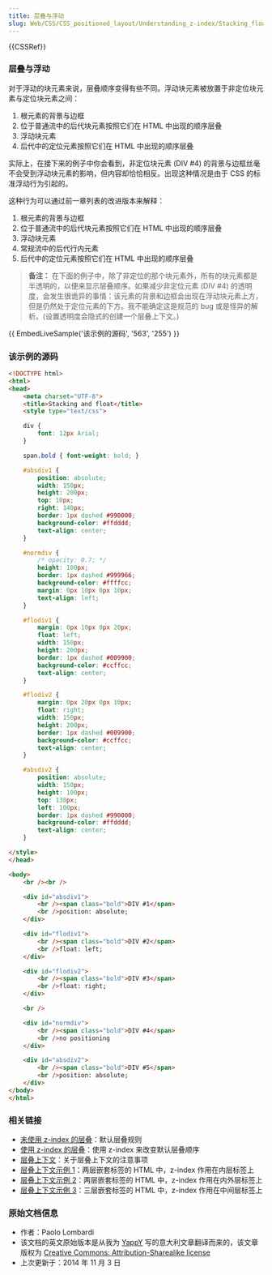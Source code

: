 ```yaml
---
title: 层叠与浮动
slug: Web/CSS/CSS_positioned_layout/Understanding_z-index/Stacking_floating_elements
---
```


{{CSSRef}}

### 层叠与浮动

对于浮动的块元素来说，层叠顺序变得有些不同。浮动块元素被放置于非定位块元素与定位块元素之间：

1. 根元素的背景与边框
2. 位于普通流中的后代块元素按照它们在 HTML 中出现的顺序层叠
3. 浮动块元素
4. 后代中的定位元素按照它们在 HTML 中出现的顺序层叠

实际上，在接下来的例子中你会看到，非定位块元素 (DIV #4) 的背景与边框丝毫不会受到浮动块元素的影响，但内容却恰恰相反。出现这种情况是由于 CSS 的标准浮动行为引起的。

这种行为可以通过前一章列表的改进版本来解释：

1. 根元素的背景与边框
2. 位于普通流中的后代块元素按照它们在 HTML 中出现的顺序层叠
3. 浮动块元素
4. 常规流中的后代行内元素
5. 后代中的定位元素按照它们在 HTML 中出现的顺序层叠

> **备注：** 在下面的例子中，除了非定位的那个块元素外，所有的块元素都是半透明的，以便来显示层叠顺序。如果减少非定位元素 (DIV #4) 的透明度，会发生很诡异的事情：该元素的背景和边框会出现在浮动块元素上方，但是仍然处于定位元素的下方。我不能确定这是规范的 bug 或是怪异的解析。(设置透明度会隐式的创建一个层叠上下文。)

{{ EmbedLiveSample('该示例的源码', '563', '255') }}

### 该示例的源码

```html
<!DOCTYPE html>
<html>
<head>
    <meta charset="UTF-8">
    <title>Stacking and float</title>
    <style type="text/css">

    div {
        font: 12px Arial;
    }

    span.bold { font-weight: bold; }

    #absdiv1 {
        position: absolute;
        width: 150px;
        height: 200px;
        top: 10px;
        right: 140px;
        border: 1px dashed #990000;
        background-color: #ffdddd;
        text-align: center;
    }

    #normdiv {
        /* opacity: 0.7; */
        height: 100px;
        border: 1px dashed #999966;
        background-color: #ffffcc;
        margin: 0px 10px 0px 10px;
        text-align: left;
    }

    #flodiv1 {
        margin: 0px 10px 0px 20px;
        float: left;
        width: 150px;
        height: 200px;
        border: 1px dashed #009900;
        background-color: #ccffcc;
        text-align: center;
    }

    #flodiv2 {
        margin: 0px 20px 0px 10px;
        float: right;
        width: 150px;
        height: 200px;
        border: 1px dashed #009900;
        background-color: #ccffcc;
        text-align: center;
    }

    #absdiv2 {
        position: absolute;
        width: 150px;
        height: 100px;
        top: 130px;
        left: 100px;
        border: 1px dashed #990000;
        background-color: #ffdddd;
        text-align: center;
    }

</style>
</head>

<body>
    <br /><br />

    <div id="absdiv1">
        <br /><span class="bold">DIV #1</span>
        <br />position: absolute;
    </div>

    <div id="flodiv1">
        <br /><span class="bold">DIV #2</span>
        <br />float: left;
    </div>

    <div id="flodiv2">
        <br /><span class="bold">DIV #3</span>
        <br />float: right;
    </div>

    <br />

    <div id="normdiv">
        <br /><span class="bold">DIV #4</span>
        <br />no positioning
    </div>

    <div id="absdiv2">
        <br /><span class="bold">DIV #5</span>
        <br />position: absolute;
    </div>
</body>
</html>
```

### 相关链接

- [未使用 z-index 的层叠](/zh-CN/CSS/Understanding_z-index/Stacking_without_z-index)：默认层叠规则
- [使用 z-index 的层叠](/zh-CN/CSS/Understanding_z-index/Using_z-index)：使用 z-index 来改变默认层叠顺序
- [层叠上下文](/zh-CN/CSS/Understanding_z-index/Stacking_context)：关于层叠上下文的注意事项
- [层叠上下文示例 1](/zh-CN/docs/Web/CSS/CSS_positioned_layout/Understanding_z-index/Stacking_context_example_1)：两层嵌套标签的 HTML 中，z-index 作用在内层标签上
- [层叠上下文示例 2](/zh-CN/docs/Web/CSS/CSS_positioned_layout/Understanding_z-index/Stacking_context_example_2)：两层嵌套标签的 HTML 中，z-index 作用在内外层标签上
- [层叠上下文示例 3](/zh-CN/docs/Web/CSS/CSS_positioned_layout/Understanding_z-index/Stacking_context_example_3)：三层嵌套标签的 HTML 中，z-index 作用在中间层标签上

### 原始文档信息

- 作者：Paolo Lombardi
- 该文档的英文原始版本是从我为 [YappY](http://www.yappy.it) 写的意大利文章翻译而来的，该文章版权为 [Creative Commons: Attribution-Sharealike license](http://creativecommons.org/licenses/by-sa/2.0/)
- 上次更新于：2014 年 11 月 3 日
